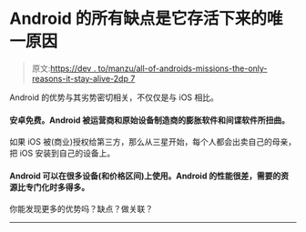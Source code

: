 # Android 的所有缺点是它存活下来的唯一原因

> 原文:[https://dev . to/manzu/all-of-androids-missions-the-only-reasons-it-stay-alive-2dp 7](https://dev.to/manzu/all-of-androids-disadvantages-are-the-only-reasons-it-stays-alive-2dp7)

Android 的优势与其劣势密切相关，不仅仅是与 iOS 相比。

#### [](#android-is-free-android-is-perverted-with-bloatware-and-spyware-by-carriers-and-oems)安卓免费。Android 被运营商和原始设备制造商的膨胀软件和间谍软件所扭曲。

如果 iOS 被(商业)授权给第三方，那么从三星开始，每个人都会出卖自己的母亲，把 iOS 安装到自己的设备上。

#### Android 可以在很多设备(和价格区间)上使用。Android 的性能很差，需要的资源比专门化时多得多。

你能发现更多的优势吗？缺点？做关联？

* * *